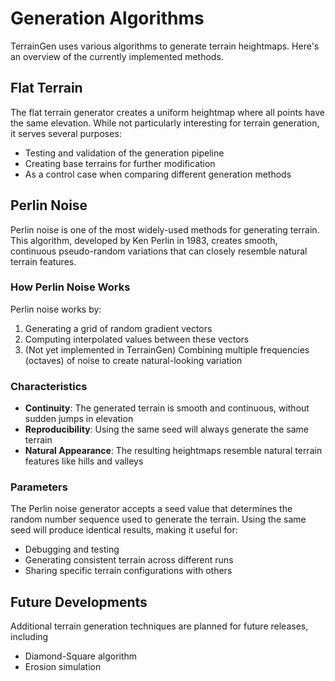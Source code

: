 # Generation Algorithms

TerrainGen uses various algorithms to generate terrain heightmaps. Here's an overview of the currently implemented methods.

## Flat Terrain

The flat terrain generator creates a uniform heightmap where all points have the same elevation. While not particularly interesting for terrain generation, it serves several purposes:

- Testing and validation of the generation pipeline
- Creating base terrains for further modification
- As a control case when comparing different generation methods

## Perlin Noise

Perlin noise is one of the most widely-used methods for generating terrain. This algorithm, developed by Ken Perlin in 1983, creates smooth, continuous pseudo-random variations that can closely resemble natural terrain features.

### How Perlin Noise Works

Perlin noise works by:
1. Generating a grid of random gradient vectors
2. Computing interpolated values between these vectors
3. (Not yet implemented in TerrainGen) Combining multiple frequencies (octaves) of noise to create natural-looking variation

### Characteristics

- **Continuity**: The generated terrain is smooth and continuous, without sudden jumps in elevation
- **Reproducibility**: Using the same seed will always generate the same terrain
- **Natural Appearance**: The resulting heightmaps resemble natural terrain features like hills and valleys

### Parameters

The Perlin noise generator accepts a seed value that determines the random number sequence used to generate the terrain. Using the same seed will produce identical results, making it useful for:

- Debugging and testing
- Generating consistent terrain across different runs
- Sharing specific terrain configurations with others

## Future Developments

Additional terrain generation techniques are planned for future releases, including

- Diamond-Square algorithm
- Erosion simulation
